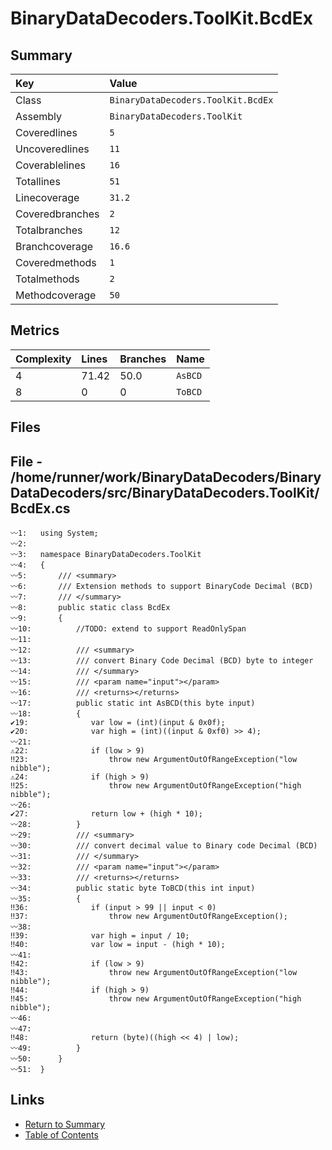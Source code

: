 ﻿# BinaryDataDecoders.ToolKit.BcdEx

## Summary

| Key             | Value                              |
| :-------------- | :--------------------------------- |
| Class           | `BinaryDataDecoders.ToolKit.BcdEx` |
| Assembly        | `BinaryDataDecoders.ToolKit`       |
| Coveredlines    | `5`                                |
| Uncoveredlines  | `11`                               |
| Coverablelines  | `16`                               |
| Totallines      | `51`                               |
| Linecoverage    | `31.2`                             |
| Coveredbranches | `2`                                |
| Totalbranches   | `12`                               |
| Branchcoverage  | `16.6`                             |
| Coveredmethods  | `1`                                |
| Totalmethods    | `2`                                |
| Methodcoverage  | `50`                               |

## Metrics

| Complexity | Lines | Branches | Name    |
| :--------- | :---- | :------- | :------ |
| 4          | 71.42 | 50.0     | `AsBCD` |
| 8          | 0     | 0        | `ToBCD` |

## Files

## File - /home/runner/work/BinaryDataDecoders/BinaryDataDecoders/src/BinaryDataDecoders.ToolKit/BcdEx.cs

```CSharp
〰1:   using System;
〰2:   
〰3:   namespace BinaryDataDecoders.ToolKit
〰4:   {
〰5:       /// <summary>
〰6:       /// Extension methods to support BinaryCode Decimal (BCD)
〰7:       /// </summary>
〰8:       public static class BcdEx
〰9:       {
〰10:          //TODO: extend to support ReadOnlySpan
〰11:  
〰12:          /// <summary>
〰13:          /// convert Binary Code Decimal (BCD) byte to integer
〰14:          /// </summary>
〰15:          /// <param name="input"></param>
〰16:          /// <returns></returns>
〰17:          public static int AsBCD(this byte input)
〰18:          {
✔19:              var low = (int)(input & 0x0f);
✔20:              var high = (int)((input & 0xf0) >> 4);
〰21:  
⚠22:              if (low > 9)
‼23:                  throw new ArgumentOutOfRangeException("low nibble");
⚠24:              if (high > 9)
‼25:                  throw new ArgumentOutOfRangeException("high nibble");
〰26:  
✔27:              return low + (high * 10);
〰28:          }
〰29:          /// <summary>
〰30:          /// convert decimal value to Binary code Decimal (BCD)
〰31:          /// </summary>
〰32:          /// <param name="input"></param>
〰33:          /// <returns></returns>
〰34:          public static byte ToBCD(this int input)
〰35:          {
‼36:              if (input > 99 || input < 0)
‼37:                  throw new ArgumentOutOfRangeException();
〰38:  
‼39:              var high = input / 10;
‼40:              var low = input - (high * 10);
〰41:  
‼42:              if (low > 9)
‼43:                  throw new ArgumentOutOfRangeException("low nibble");
‼44:              if (high > 9)
‼45:                  throw new ArgumentOutOfRangeException("high nibble");
〰46:  
〰47:  
‼48:              return (byte)((high << 4) | low);
〰49:          }
〰50:      }
〰51:  }
```

## Links

* [Return to Summary](Summary.md)
* [Table of Contents](../TOC.md)

